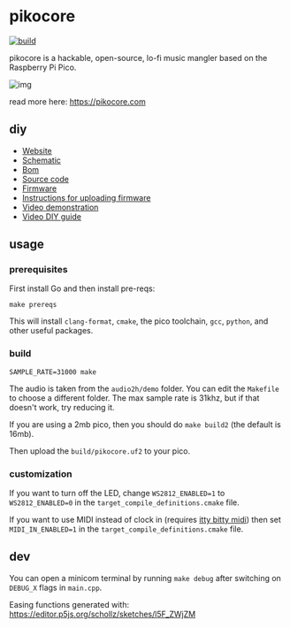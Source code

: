 # pikocore

[![build](https://github.com/schollz/pikocore/actions/workflows/build.yml/badge.svg)](https://github.com/schollz/pikocore/actions/workflows/build.yml)

pikocore is a hackable, open-source, lo-fi music mangler based on the Raspberry Pi Pico.

![img](https://user-images.githubusercontent.com/6550035/276962341-4c0065e4-f0cf-4315-9de2-e26aa2ebe1e7.jpg)

read more here: https://pikocore.com


## diy

- [Website](https://pikocore.com)
- [Schematic](https://infinitedigits.co/img/pikocore_schematic.png)
- [Bom](https://infinitedigits.co/wares/pikocore/#bom)
- [Source code](https://github.com/schollz/pikocore)
- [Firmware](https://infinitedigits.co/wares/pikocore/#firmware)
- [Instructions for uploading firmware](https://infinitedigits.co/wares/pikocore/#update) 
- [Video demonstration](https://www.youtube.com/watch?v=mKPq1Chm9Tg)
- [Video DIY guide](https://www.youtube.com/watch?v=VG0q74ASlLQ)


## usage

### prerequisites

First install Go and then install pre-reqs:

```
make prereqs
```

This will install `clang-format`, `cmake`, the pico toolchain, `gcc`, `python`, and other useful packages.


### build


```
SAMPLE_RATE=31000 make
```

The audio is taken from the `audio2h/demo` folder. You can edit the `Makefile` to choose a different folder. The max sample rate is 31khz, but if that doesn't work, try reducing it.

If you are using a 2mb pico, then you should do `make build2` (the default is 16mb).

Then upload the `build/pikocore.uf2` to your pico.

### customization

If you want to turn off the LED, change `WS2812_ENABLED=1` to `WS2812_ENABLED=0` in the `target_compile_definitions.cmake` file.

If you want to use MIDI instead of clock in (requires [itty bitty midi](https://ittybittymidi.com)) then set `MIDI_IN_ENABLED=1` in the `target_compile_definitions.cmake` file.

## dev

You can open a minicom terminal by running `make debug` after switching on `DEBUG_X` flags in `main.cpp`.

Easing functions generated with: https://editor.p5js.org/schollz/sketches/l5F_ZWjZM

